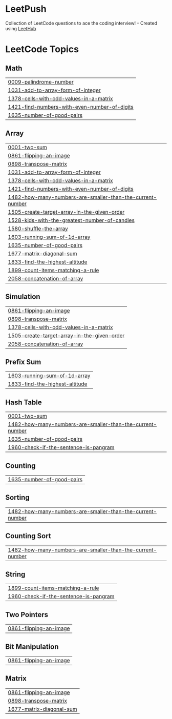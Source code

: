# LeetPush
Collection of LeetCode questions to ace the coding interview! - Created using [LeetHub](https://github.com/QasimWani/LeetHub)

<!---LeetCode Topics Start-->
# LeetCode Topics
## Math
|  |
| ------- |
| [0009-palindrome-number](https://github.com/Prabhav-Batra/LeetPush/tree/master/0009-palindrome-number) |
| [1031-add-to-array-form-of-integer](https://github.com/Prabhav-Batra/LeetPush/tree/master/1031-add-to-array-form-of-integer) |
| [1378-cells-with-odd-values-in-a-matrix](https://github.com/Prabhav-Batra/LeetPush/tree/master/1378-cells-with-odd-values-in-a-matrix) |
| [1421-find-numbers-with-even-number-of-digits](https://github.com/Prabhav-Batra/LeetPush/tree/master/1421-find-numbers-with-even-number-of-digits) |
| [1635-number-of-good-pairs](https://github.com/Prabhav-Batra/LeetPush/tree/master/1635-number-of-good-pairs) |
## Array
|  |
| ------- |
| [0001-two-sum](https://github.com/Prabhav-Batra/LeetPush/tree/master/0001-two-sum) |
| [0861-flipping-an-image](https://github.com/Prabhav-Batra/LeetPush/tree/master/0861-flipping-an-image) |
| [0898-transpose-matrix](https://github.com/Prabhav-Batra/LeetPush/tree/master/0898-transpose-matrix) |
| [1031-add-to-array-form-of-integer](https://github.com/Prabhav-Batra/LeetPush/tree/master/1031-add-to-array-form-of-integer) |
| [1378-cells-with-odd-values-in-a-matrix](https://github.com/Prabhav-Batra/LeetPush/tree/master/1378-cells-with-odd-values-in-a-matrix) |
| [1421-find-numbers-with-even-number-of-digits](https://github.com/Prabhav-Batra/LeetPush/tree/master/1421-find-numbers-with-even-number-of-digits) |
| [1482-how-many-numbers-are-smaller-than-the-current-number](https://github.com/Prabhav-Batra/LeetPush/tree/master/1482-how-many-numbers-are-smaller-than-the-current-number) |
| [1505-create-target-array-in-the-given-order](https://github.com/Prabhav-Batra/LeetPush/tree/master/1505-create-target-array-in-the-given-order) |
| [1528-kids-with-the-greatest-number-of-candies](https://github.com/Prabhav-Batra/LeetPush/tree/master/1528-kids-with-the-greatest-number-of-candies) |
| [1580-shuffle-the-array](https://github.com/Prabhav-Batra/LeetPush/tree/master/1580-shuffle-the-array) |
| [1603-running-sum-of-1d-array](https://github.com/Prabhav-Batra/LeetPush/tree/master/1603-running-sum-of-1d-array) |
| [1635-number-of-good-pairs](https://github.com/Prabhav-Batra/LeetPush/tree/master/1635-number-of-good-pairs) |
| [1677-matrix-diagonal-sum](https://github.com/Prabhav-Batra/LeetPush/tree/master/1677-matrix-diagonal-sum) |
| [1833-find-the-highest-altitude](https://github.com/Prabhav-Batra/LeetPush/tree/master/1833-find-the-highest-altitude) |
| [1899-count-items-matching-a-rule](https://github.com/Prabhav-Batra/LeetPush/tree/master/1899-count-items-matching-a-rule) |
| [2058-concatenation-of-array](https://github.com/Prabhav-Batra/LeetPush/tree/master/2058-concatenation-of-array) |
## Simulation
|  |
| ------- |
| [0861-flipping-an-image](https://github.com/Prabhav-Batra/LeetPush/tree/master/0861-flipping-an-image) |
| [0898-transpose-matrix](https://github.com/Prabhav-Batra/LeetPush/tree/master/0898-transpose-matrix) |
| [1378-cells-with-odd-values-in-a-matrix](https://github.com/Prabhav-Batra/LeetPush/tree/master/1378-cells-with-odd-values-in-a-matrix) |
| [1505-create-target-array-in-the-given-order](https://github.com/Prabhav-Batra/LeetPush/tree/master/1505-create-target-array-in-the-given-order) |
| [2058-concatenation-of-array](https://github.com/Prabhav-Batra/LeetPush/tree/master/2058-concatenation-of-array) |
## Prefix Sum
|  |
| ------- |
| [1603-running-sum-of-1d-array](https://github.com/Prabhav-Batra/LeetPush/tree/master/1603-running-sum-of-1d-array) |
| [1833-find-the-highest-altitude](https://github.com/Prabhav-Batra/LeetPush/tree/master/1833-find-the-highest-altitude) |
## Hash Table
|  |
| ------- |
| [0001-two-sum](https://github.com/Prabhav-Batra/LeetPush/tree/master/0001-two-sum) |
| [1482-how-many-numbers-are-smaller-than-the-current-number](https://github.com/Prabhav-Batra/LeetPush/tree/master/1482-how-many-numbers-are-smaller-than-the-current-number) |
| [1635-number-of-good-pairs](https://github.com/Prabhav-Batra/LeetPush/tree/master/1635-number-of-good-pairs) |
| [1960-check-if-the-sentence-is-pangram](https://github.com/Prabhav-Batra/LeetPush/tree/master/1960-check-if-the-sentence-is-pangram) |
## Counting
|  |
| ------- |
| [1635-number-of-good-pairs](https://github.com/Prabhav-Batra/LeetPush/tree/master/1635-number-of-good-pairs) |
## Sorting
|  |
| ------- |
| [1482-how-many-numbers-are-smaller-than-the-current-number](https://github.com/Prabhav-Batra/LeetPush/tree/master/1482-how-many-numbers-are-smaller-than-the-current-number) |
## Counting Sort
|  |
| ------- |
| [1482-how-many-numbers-are-smaller-than-the-current-number](https://github.com/Prabhav-Batra/LeetPush/tree/master/1482-how-many-numbers-are-smaller-than-the-current-number) |
## String
|  |
| ------- |
| [1899-count-items-matching-a-rule](https://github.com/Prabhav-Batra/LeetPush/tree/master/1899-count-items-matching-a-rule) |
| [1960-check-if-the-sentence-is-pangram](https://github.com/Prabhav-Batra/LeetPush/tree/master/1960-check-if-the-sentence-is-pangram) |
## Two Pointers
|  |
| ------- |
| [0861-flipping-an-image](https://github.com/Prabhav-Batra/LeetPush/tree/master/0861-flipping-an-image) |
## Bit Manipulation
|  |
| ------- |
| [0861-flipping-an-image](https://github.com/Prabhav-Batra/LeetPush/tree/master/0861-flipping-an-image) |
## Matrix
|  |
| ------- |
| [0861-flipping-an-image](https://github.com/Prabhav-Batra/LeetPush/tree/master/0861-flipping-an-image) |
| [0898-transpose-matrix](https://github.com/Prabhav-Batra/LeetPush/tree/master/0898-transpose-matrix) |
| [1677-matrix-diagonal-sum](https://github.com/Prabhav-Batra/LeetPush/tree/master/1677-matrix-diagonal-sum) |
<!---LeetCode Topics End-->